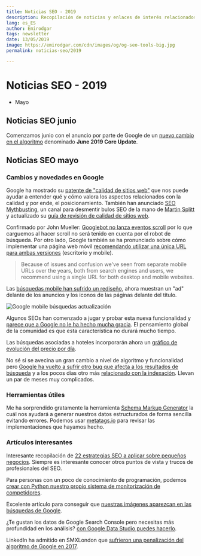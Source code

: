 ```yaml
---
title: Noticias SEO - 2019
description: Recopilación de noticias y enlaces de interés relacionados con el SEO y Marketing digital
lang: es_ES
author: Emirodgar
tags: newsletter
date: 13/05/2019
image: https://emirodgar.com/cdn/images/og/og-seo-tools-big.jpg
permalink: noticias-seo/2019

---
```


# Noticias SEO - 2019

- Mayo

## Noticias SEO junio

Comenzamos junio con el anuncio por parte de Google de un [nuevo cambio en el algoritmo](https://twitter.com/searchliaison/status/1135275028834947073) denominado **June 2019 Core Update**.



## Noticias SEO mayo

### Cambios y novedades en Google

Google ha mostrado su [patente de "calidad de sitios web"](https://patents.google.com/patent/US9031929B1/en) que nos puede ayudar a entender qué y cómo valora los aspectos relacionados con la calidad y por ende, el posicionamiento. También han anunciado [SEO Mythbusting](https://www.youtube.com/watch?v=zEEaq6F4Jio), un canal para desmentir bulos SEO de la mano de [Martin Splitt](https://twitter.com/g33konaut?lang=es) y actualizado su [guía de revisión de calidad de sitios web](https://static.googleusercontent.com/media/www.google.com/en//insidesearch/howsearchworks/assets/searchqualityevaluatorguidelines.pdf).

Confirmado por John Mueller: [Googlebot no lanza eventos scroll](https://twitter.com/JohnMu/status/1128375878000443394) por lo que carguemos al hacer scroll no será tenido en cuenta por el robot de búsqueda. Por otro lado, Google también se ha pronunciado sobre cómo implementar una página web móvil [recomendando utilizar una única URL para ambas versiones](https://webmasters.googleblog.com/2019/05/mobile-first-indexing-by-default-for.html) (escritorio y mobile).

> Because of issues and confusion we've seen from separate mobile URLs over the years, both from search engines and users, we recommend using a single URL for both desktop and mobile websites.

Las [búsquedas mobile han sufrido un rediseño](https://www.blog.google/products/search/new-design-google-search/), ahora muestran un "ad" delante de los anuncios y los iconos de las páginas delante del título.

![Google mobile búsquedas actualización](https://storage.googleapis.com/gweb-uniblog-publish-prod/images/keyword_assets_1445x1720.max-1000x1000.jpg)

Algunos SEOs han comenzado a jugar y probar esta nueva funcionalidad y [parece que a Google no le ha hecho mucha gracia](https://twitter.com/dannysullivan/status/1133034130235486209?ref_src=twsrc%5Etfw%7Ctwcamp%5Etweetembed%7Ctwterm%5E1133034130235486209%7Ctwgr%5E393039363b74776565745f6d65646961&ref_url=https://courses.mariehaynes.com/search-news-you-can-use/episode-85-light-version/). El pensamiento global de la comunidad es que esta característica no durará mucho tiempo.

Las búsquedas asociadas a hoteles incorporarán ahora un [gráfico de evolución del precio por día](https://searchengineland.com/google-moves-hotel-pricing-chart-into-the-serp-317466).

No sé si se avecina un gran cambio a nivel de algoritmo y funcionalidad pero [Google ha vuelto a sufrir otro bug que afecta a los resultados de búsqueda](https://twitter.com/googlewmc/status/1131193175652032516) y a los pocos días otro más [relacionado con la indexación](https://searchengineland.com/google-has-fixed-the-indexing-issue-from-thursday-night-317484?). Llevan un par de meses muy complicados.

### Herramientas útiles

Me ha sorprendido gratamente la herramienta [Schema Markup Generator](https://technicalseo.com/tools/schema-markup-generator/) la cuál nos ayudará a generar nuestros datos estructurados de forma sencilla evitando errores. Podemos usar [metatags.io](https://metatags.io/) para revisar las implementaciones que hayamos hecho.

### Artículos interesantes

Interesante recopilación de [22 estrategias SEO a aplicar sobre pequeños negocios](https://www.bloggersideas.com/best-seo-strategy-for-small-businesses). Siempre es interesante conocer otros puntos de vista y trucos de profesionales del SEO.

Para personas con un poco de conocimiento de programación, podemos [crear con Python nuestro propio sistema de monitorización de competidores](https://www.searchenginejournal.com/spy-on-competitors-python-data-studio/306841/#close). 

Excelente artículo para conseguir que [nuestras imágenes aparezcan en las búsquedas de Google](https://www.upbuild.io/blog/featured-snippet-images/).

¿Te gustan los datos de Google Search Console pero necesitas más profundidad en los análisis? [con Google Data Studio puedes hacerlo](https://www.rubenvezzoli.online/manipulate-search-console-data-using-data-studio/).

LinkedIn ha admitido en SMXLondon que [sufrieron una penalización del algoritmo de Google en 2017](https://twitter.com/rustybrick/status/1132984705857597442?ref_src=twsrc%5Etfw%7Ctwcamp%5Etweetembed%7Ctwterm%5E1132984705857597442%7Ctwgr%5E393039363b74776565745f6d65646961&ref_url=https://courses.mariehaynes.com/search-news-you-can-use/episode-85-light-version/).
<!--stackedit_data:
eyJoaXN0b3J5IjpbLTEyMzY1ODc0OCwtMTAyMzQwNTA5OCwtNj
g1MTA2MzUxLC0xOTE5MzcwNTU1LDMwMTgwNzU4MSw5NzYyMDA5
NDUsLTUyNTczNDM5NywtMzM1MzM1ODAsLTU4NjQ2NzYxMCwtMj
EwODMwODI1LDE5ODg4Nzg1OTUsMTMyNjcwNzUzMSw2MTY1OTA4
NjIsLTYwMDE4NjA0Ml19
-->